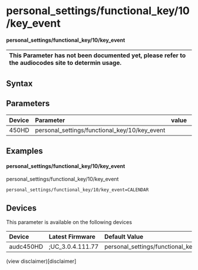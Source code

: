 ﻿---
description: personal_settings/functional_key/10/key_event
search: false
---

# personal_settings/functional_key/10/key_event

#### personal_settings/functional_key/10/key_event


| This Parameter has not been documented yet, please refer to the audiocodes site to determin usage.  | 
| :--- |

## Syntax

## Parameters
|Device|Parameter|value|Description|
|:---|:---|:---|:---|
| 450HD | personal_settings/functional_key/10/key_event |  |  |

## Examples
#### personal_settings/functional_key/10/key_event

personal_settings/functional_key/10/key_event

```
personal_settings/functional_key/10/key_event=CALENDAR
```

## Devices
This parameter is available on the following devices

| Device | Latest Firmware | Default Value |
|:---|:---|:---|
| audc450HD | ;UC_3.0.4.111.77 | personal_settings/functional_key/10/key_event=CALENDAR 

(view disclaimer)[disclaimer]
